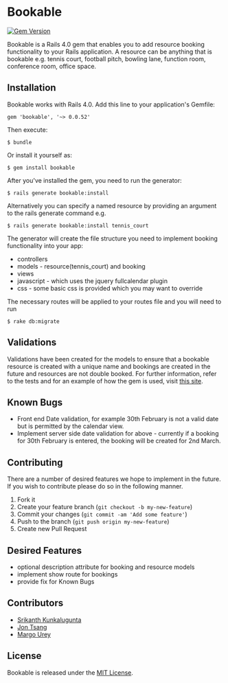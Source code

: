 # Bookable

[![Gem Version](https://badge.fury.io/rb/bookable.png)](http://badge.fury.io/rb/bookable)

Bookable is a Rails 4.0 gem that enables you to add resource booking functionality to your Rails application. A resource can be anything that is bookable e.g. tennis court, football pitch, bowling lane, function room, conference room, office space.

## Installation

Bookable works with Rails 4.0. Add this line to your application's Gemfile:

    gem 'bookable', '~> 0.0.52'

Then execute:

    $ bundle

Or install it yourself as:

    $ gem install bookable

After you've installed the gem, you need to run the generator:

    $ rails generate bookable:install

Alternatively you can specify a named resource by providing an argument to the rails generate command e.g. 

    $ rails generate bookable:install tennis_court

The generator will create the file structure you need to implement booking functionality into your app:
<ul>
  <li>controllers</li>
  <li>models - resource(tennis_court) and booking</li>
  <li>views</li>
  <li>javascript - which uses the jquery fullcalendar plugin</li>
  <li>css - some basic css is provided which you may want to override</li>
</ul>
The necessary routes will be applied to your routes file and you will need to run

    $ rake db:migrate

## Validations

Validations have been created for the models to ensure that a bookable resource is created with a unique name and bookings are created in the future and resources are not double booked. For further information, refer to the tests and for an example of how the gem is used, visit <a href="http://cafe-reviews.herokuapp.com/cafes/1/tables/">this site</a>.

## Known Bugs
<ul>
  <li>Front end Date validation, for example 30th February is not a valid date but is permitted by the calendar view. </li>
  <li>Implement server side date validation for above - currently if a booking for 30th February is entered, the booking will be created for 2nd March.</li>
</ul>

## Contributing
There are a number of desired features we hope to implement in the future. If you wish to contribute please do so in the following manner. 

1. Fork it
2. Create your feature branch (`git checkout -b my-new-feature`)
3. Commit your changes (`git commit -am 'Add some feature'`)
4. Push to the branch (`git push origin my-new-feature`)
5. Create new Pull Request

## Desired Features
<ul>
  <li>optional description attribute for booking and resource models</li>
  <li>implement show route for bookings</li>
  <li>provide fix for Known Bugs</li>
</ul>

## Contributors
<ul>
  <li><a href="https://github.com/kunks001">Srikanth Kunkalugunta</a></li>
  <li><a href="https://github.com/chewymeister">Jon Tsang</a></li>
  <li><a href="https://github.com/margOnline">Margo Urey</a></li>
</ul>

## License

Bookable is released under the <a href="https://github.com/kunks001/bookable/blob/master/LICENSE.txt">MIT License</a>.


